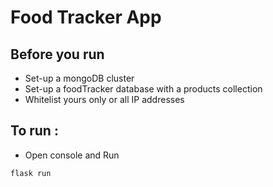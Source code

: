 # Food Tracker App

## Before you run
- Set-up a mongoDB cluster
- Set-up a foodTracker database with a products collection
- Whitelist yours only or all IP addresses

## To run :
- Open console and Run
```bash
flask run
```

